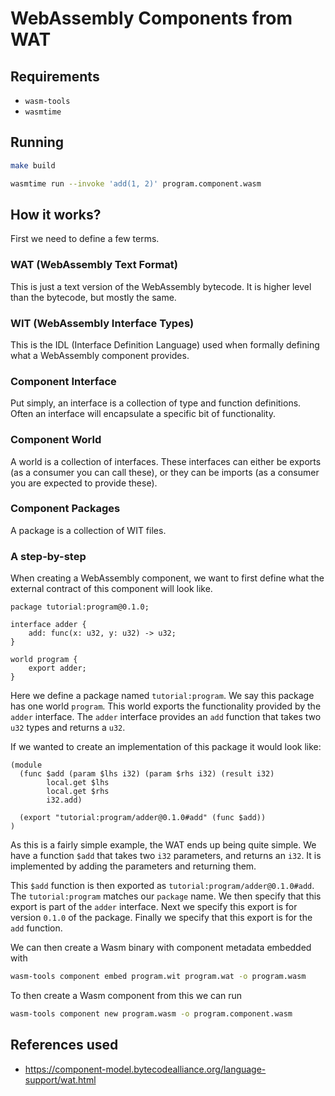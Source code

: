 # WebAssembly Components from WAT

## Requirements

- `wasm-tools`
- `wasmtime`

## Running

```bash
make build
```

```bash
wasmtime run --invoke 'add(1, 2)' program.component.wasm
```

## How it works?

First we need to define a few terms.

### WAT (WebAssembly Text Format)

This is just a text version of the WebAssembly bytecode. It is higher level
than the bytecode, but mostly the same.

### WIT (WebAssembly Interface Types)

This is the IDL (Interface Definition Language) used when formally defining
what a WebAssembly component provides.

### Component Interface

Put simply, an interface is a collection of type and function definitions.
Often an interface will encapsulate a specific bit of functionality.

### Component World

A world is a collection of interfaces. These interfaces can either be
exports (as a consumer you can call these), or they can be imports
(as a consumer you are expected to provide these).

### Component Packages

A package is a collection of WIT files.

### A step-by-step

When creating a WebAssembly component, we want to first define what the
external contract of this component will look like.

```wit
package tutorial:program@0.1.0;

interface adder {
    add: func(x: u32, y: u32) -> u32;
}

world program {
    export adder;
}
```

Here we define a package named `tutorial:program`. We say this package
has one world `program`. This world exports the functionality provided
by the `adder` interface. The `adder` interface provides an `add` function
that takes two `u32` types and returns a `u32`.

If we wanted to create an implementation of this package it would look like:

```wat
(module
  (func $add (param $lhs i32) (param $rhs i32) (result i32)
		local.get $lhs
		local.get $rhs
		i32.add)

  (export "tutorial:program/adder@0.1.0#add" (func $add))
)
```

As this is a fairly simple example, the WAT ends up being quite simple. We
have a function `$add` that takes two `i32` parameters, and returns an `i32`.
It is implemented by adding the parameters and returning them.

This `$add` function is then exported as `tutorial:program/adder@0.1.0#add`.
The `tutorial:program` matches our `package` name. We then specify that this
export is part of the `adder` interface. Next we specify this export is for
version `0.1.0` of the package. Finally we specify that this export is for
the `add` function.

We can then create a Wasm binary with component metadata embedded with

```bash
wasm-tools component embed program.wit program.wat -o program.wasm
```

To then create a Wasm component from this we can run

```bash
wasm-tools component new program.wasm -o program.component.wasm
```

## References used

- https://component-model.bytecodealliance.org/language-support/wat.html
